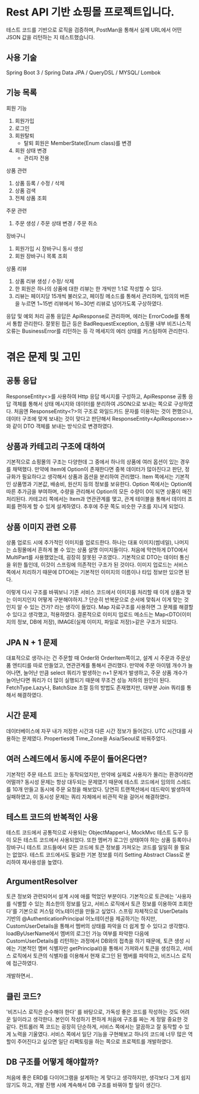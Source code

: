 # Rest API 기반 쇼핑몰 프로젝트입니다.
테스트 코드를 기반으로 로직을 검증하며, 
PostMan을 통해서 실제 URL에서 어떤 JSON 값을 리턴하는 지 테스트했습니다.

## 사용 기술
Spring Boot 3 / Spring Data JPA / QueryDSL / MYSQL/ Lombok

## 기능 목록
회원 기능
1. 회원가입
2. 로그인
3. 회원탈퇴
   - 탈퇴 회원은 MemberState(Enum class)를 변경
5. 회원 상태 변경
    - 관리자 전용
   
상품 관련
1. 상품 등록 / 수정 / 삭제
2. 상품 검색
3. 전체 상품 조회

주문 관련
1. 주문 생성 / 주문 상태 변경 / 주문 취소

장바구니
1. 회원가입 시 장바구니 동시 생성
2. 회원 장바구니 목록 조회

상품 리뷰
1. 상품 리뷰 생성 / 수정/ 삭제
2. 한 회원은 하나의 상품에 대한 리뷰는 한 개씩만 1:1로 작성할 수 있다.
3. 리뷰는 페이지당 15개씩 불러오고, 페이징 메소드를 통해서 관리하며,
임의의 버튼을 누르면 1~15번 리뷰에서 16~30번 리뷰로 넘어가도록 구상하였다.

응답 및 예외 처리
공통 응답은 ApiResponse로 관리하며, 에러는 ErrorCode를 통해서 통합 관리한다.
잘못된 접근 등은 BadRequestException, 쇼핑몰 내부 비즈니스적 오류는 BusinessError를 리턴하는 등 
각 메세지의 에러 상태를 커스텀하여 관리한다.


# 겪은 문제 및 고민

## 공통 응답
ResponseEntity<>를 사용하여 Http 응답 메시지를 구성하고,
ApiResponse 공통 응답 객체를 통해서 상태 메시지와 데이터를 분리하여 JSON으로 보내는 쪽으로 구상하였다.
처음엔 ResponseEntity<?>의 구조로 와일드카드 문자를 이용하는 것이 편했으나, 
데이터 구조에 맞게 보내는 것이 맞다고 판단해서 ResponseEntity<ApiResponse<DTO>>> 와 같이 DTO 객체를 보내는 방식으로 변경하였다.

## 상품과 카테고리 구조에 대하여
기본적으로 쇼핑몰의 구조는 다양한데 그 중에서 하나의 상품에 여러 옵션이 있는 경우를 채택했다.
만약에 Item에 Option이 존재한다면 중복 데이터가 많아진다고 판단, 정규화가 필요하다고 생각해서 상품과 옵션을 분리하여 관리했다.
Item 쪽에서는 기본적인 상품명과 기본값, 배송비, 원산지 등의 정보를 보유한다.
Option 쪽에서는 Option에 따른 추가금을 부여하며, 수량을 관리해서 Option의 모든 수량이 0이 되면 상품이 매진처리된다.
카테고리 쪽에서는 Item과 연관관계를 맺고, 관계 테이블을 통해서 데이터 조회를 편하게 할 수 있게 설계하였다.
추후에 주문 쪽도 비슷한 구조를 지니게 되었다.

## 상품 이미지 관련 오류
상품 업로드 시에 추가적인 이미지를 업로드한다.
하나는 대표 이미지(썸네일), 나머지는 쇼핑몰에서 흔하게 볼 수 있는 상품 설명 이미지들이다.
처음에 막연하게 DTO에서 MultiPart를 사용했었는데, 굉장히 잘못된 구조였다..
기본적으로 DTO는 데이터 통신을 위한 틀인데, 이것이 스프링에 의존적인 구조가 된 것이다.
이미지 업로드는 서비스 쪽에서 처리하기 때문에 DTO에는 기본적인 이미지의 이름이나 타입 정보만 있으면 된다.

이렇게 다시 구조를 바꿔보니 기존 서비스 코드에서 이미지를 처리할 때 이게 상품과 맞는 이미지인지 어떻게 구분해야하지..?
단순히 반복문으로 순서에 맞춰서 이게 맞는 것인지 알 수 있는 건가? 라는 생각이 들었다.
Map 자료구조를 사용하면 그 문제를 해결할 수 있다고 생각했고, 적용하였다.
결론적으로 이미지 업로드 메소드는 Map<DTO(이미지의 정보, DB에 저장), IMAGE(실제 이미지, 파일로 저장)>같은 구조가 되었다.

## JPA N + 1 문제
대표적으로 생각나는 건 주문할 때 Order와 OrderItem쪽이고, 설계 시 주문과 주문상품 엔티티를 따로 만들었고, 연관관계를 통해서 관리했다.
만약에 주문 아이템 개수가 늘어나면, 늘어난 만큼 select 쿼리가 발생하는 n+1 문제가 발생하고, 주문 상품 개수가 늘어난다면 쿼리가 더 많이 실행되기 때문에 무조건 성능 저하의 원인이 된다.
FetchType.Lazy나, BatchSize 조절 등의 방법도 존재했지만, 대부분 Join 쿼리를 통해서 해결하였다.

## 시간 문제
데이터베이스에 자꾸 내가 저장한 시간과 다른 시간 정보가 들어갔다.
UTC 시간대를 사용하는 문제였다.
Properties에 Time_Zone을 Asia/Seoul로 바꿔주었다.

## 여러 스레드에서 동시에 주문이 들어온다면?
기본적인 주문 테스트 코드는 동작되었지만, 만약에 실제로 사용자가 몰리는 환경이라면 어떨까?
동시성 문제는 항상 대두되는 문제였기 때문에 테스트 코드에서 임의의 스레드를 10개 만들고 동시에 주문 요청을 해보았다.
당연히 트랜잭션에서 데드락이 발생하여 실패하였고, 이 동시성 문제는 쿼리 자체에서 비관적 락을 걸어서 해결하였다.

## 테스트 코드의 반복적인 사용
테스트 코드에서 공통적으로 사용되는 ObjectMapper나, MockMvc 테스트 도구 등이 모든 테스트 코드에서 사용되었다.
또한 멤버가 로그인 상태여야 하는 상품 등록이나 장바구니 테스트 코드들에서 모든 코드에 토큰 정보를 가져오는 코드를 일일히 쓸 필요는 없었다.
테스트 코드에서도 필요한 기본 정보를 미리 Setting Abstract Class로 분리하여 재사용성을 높였다.

## ArgumentResolver
토큰 정보와 관련되어서 설계 시에 애를 먹었던 부분이다.
기본적으로 토큰에는 '사용자를 식별할 수 있는 최소한의 정보를 담고, 서비스 로직에서 토큰 정보를 이용하여 조회한다'를 기본으로 커스텀 어노테이션을 만들고 싶었다.
스프링 자체적으로 UserDetails 기반의 @AuthenticationPrincipal 어노테이션을 제공하기는 하지만, CustomUserDetails을 통해서 멤버의 상태를 파악을 더 쉽게 할 수 있다고 생각했다.
loadByUserName에서 멤버의 로그인 가능 여부를 파악한 다음에 CustomUserDetails를 리턴하는 과정에서 DB와의 접촉을 하기 때문에,
토큰 생성 시에는 기본적인 멤버 식별자만 getPrincipal()을 통해서 가져와서 토큰을 생성하고, 서비스 로직에서 토큰의 식별자를 이용해서 현재 로그인 된 멤버를 파악하고, 비즈니스 로직에 접근하였다.


개발하면서..

## 클린 코드?
'비즈니스 로직은 순수해야 한다' 를 바탕으로, 가독성 좋은 코드를 작성하는 것도 어려운 일이라고 생각한다.
본인이 작성하기 편하게 처음에 구조를 짜는 게 정말 중요한 것 같다.
컨트롤러 쪽 코드는 굉장히 단순하게, 서비스 쪽에서는 깔끔하고 잘 동작할 수 있게 노력을 기울였다.
서비스 쪽에서 일단 기능을 구현해보고 하나의 코드에 너무 많은 역할이 주어진다고 싶으면 일단 리팩토링을 하는 쪽으로 프로젝트를 개발하였다.


## DB 구조를 어떻게 해야할까?
처음에 좋은 ERD를 다이어그램을 설계하는 게 맞다고 생각하지만,
생각보다 그게 쉽지 않기도 하고, 개발 진행 시에 계속해서 DB 구조를 바꿔야 할 일이 생긴다.
